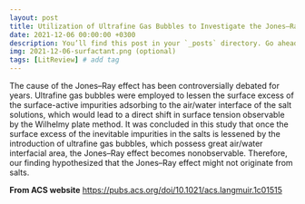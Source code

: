 ```yaml
---
layout: post
title: Utilization of Ultrafine Gas Bubbles to Investigate the Jones–Ray Effect of Diluted Salt Solutions
date: 2021-12-06 00:00:00 +0300
description: You’ll find this post in your `_posts` directory. Go ahead and edit it and re-build the site to see your changes. # Add post description (optional)
img: 2021-12-06-surfactant.png (optional)
tags: [LitReview] # add tag
---
```


The cause of the Jones–Ray effect has been controversially debated for years. Ultrafine gas bubbles were employed to lessen the surface excess of the surface-active impurities adsorbing to the air/water interface of the salt solutions, which would lead to a direct shift in surface tension observable by the Wilhelmy plate method. It was concluded in this study that once the surface excess of the inevitable impurities in the salts is lessened by the introduction of ultrafine gas bubbles, which possess great air/water interfacial area, the Jones–Ray effect becomes nonobservable. Therefore, our finding hypothesized that the Jones–Ray effect might not originate from salts.

**From ACS website**
https://pubs.acs.org/doi/10.1021/acs.langmuir.1c01515


